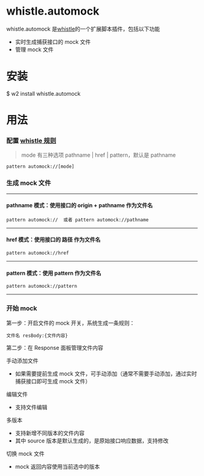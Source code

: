 # whistle.automock

whistle.automock 是[whistle](https://github.com/avwo/whistle)的一个扩展脚本插件，包括以下功能

- 实时生成捕获接口的 mock 文件
- 管理 mock 文件

# 安装

$ w2 install whistle.automock

# 用法

### 配置 [whistle 规则](https://avwo.github.io/whistle/rules/)

> mode 有三种选项 pathname | href | pattern，默认是 pathname

```text
pattern automock://[mode]
```

### 生成 mock 文件

---

#### pathname 模式：使用接口的 origin + pathname 作为文件名

```text
pattern automock://  或者 pattern automock://pathname
```

---

#### href 模式：使用接口的 路径 作为文件名

```text
pattern automock://href

```

---

#### pattern 模式：使用 pattern 作为文件名

```text
pattern automock://pattern
```

---

### 开始 mock

第一步：开启文件的 mock 开关，系统生成一条规则：

```
文件名 resBody:{文件内容}
```

第二步：在 Response 面板管理文件内容

手动添加文件

- 如果需要提前生成 mock 文件，可手动添加（通常不需要手动添加，通过实时捕获接口即可生成 mock 文件）

编辑文件

- 支持文件编辑

多版本

- 支持新增不同版本的文件内容
- 其中 source 版本是默认生成的，是原始接口响应数据，支持修改

切换 mock 文件

- mock 返回内容使用当前选中的版本
